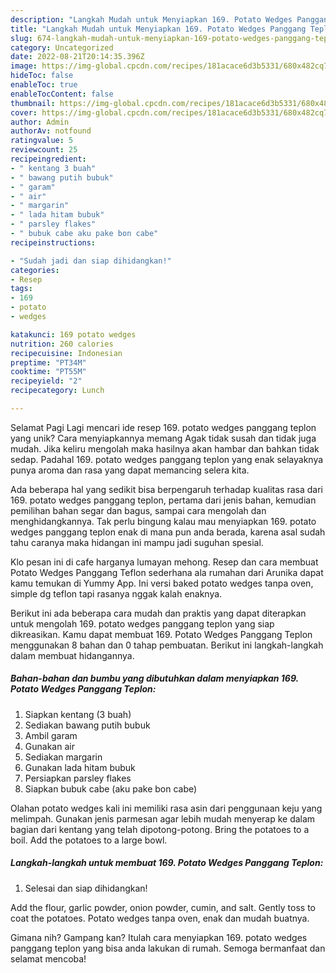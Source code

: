 ```yaml
---
description: "Langkah Mudah untuk Menyiapkan 169. Potato Wedges Panggang Teplon yang Lezat"
title: "Langkah Mudah untuk Menyiapkan 169. Potato Wedges Panggang Teplon yang Lezat"
slug: 674-langkah-mudah-untuk-menyiapkan-169-potato-wedges-panggang-teplon-yang-lezat
category: Uncategorized
date: 2022-08-21T20:14:35.396Z
image: https://img-global.cpcdn.com/recipes/181acace6d3b5331/680x482cq70/169-potato-wedges-panggang-teplon-foto-resep-utama.jpg
hideToc: false
enableToc: true
enableTocContent: false
thumbnail: https://img-global.cpcdn.com/recipes/181acace6d3b5331/680x482cq70/169-potato-wedges-panggang-teplon-foto-resep-utama.jpg
cover: https://img-global.cpcdn.com/recipes/181acace6d3b5331/680x482cq70/169-potato-wedges-panggang-teplon-foto-resep-utama.jpg
author: Admin
authorAv: notfound
ratingvalue: 5
reviewcount: 25
recipeingredient:
- " kentang 3 buah"
- " bawang putih bubuk"
- " garam"
- " air"
- " margarin"
- " lada hitam bubuk"
- " parsley flakes"
- " bubuk cabe aku pake bon cabe"
recipeinstructions:

- "Sudah jadi dan siap dihidangkan!"
categories:
- Resep
tags:
- 169
- potato
- wedges

katakunci: 169 potato wedges 
nutrition: 260 calories
recipecuisine: Indonesian
preptime: "PT34M"
cooktime: "PT55M"
recipeyield: "2"
recipecategory: Lunch

---
```



Selamat Pagi Lagi mencari ide resep 169. potato wedges panggang teplon yang unik? Cara menyiapkannya memang Agak tidak susah dan tidak juga mudah. Jika keliru mengolah maka hasilnya akan hambar dan bahkan tidak sedap. Padahal 169. potato wedges panggang teplon yang enak selayaknya punya aroma dan rasa yang dapat memancing selera kita.


Ada beberapa hal yang sedikit bisa berpengaruh terhadap kualitas rasa dari 169. potato wedges panggang teplon, pertama dari jenis bahan, kemudian pemilihan bahan segar dan bagus, sampai cara mengolah dan menghidangkannya. Tak perlu bingung kalau mau menyiapkan 169. potato wedges panggang teplon enak di mana pun anda berada, karena asal sudah tahu caranya maka hidangan ini mampu jadi suguhan spesial.

Klo pesan ini di cafe harganya lumayan mehong. Resep dan cara membuat Potato Wedges Panggang Teflon sederhana ala rumahan dari Arunika dapat kamu temukan di Yummy App. Ini versi baked potato wedges tanpa oven, simple dg teflon tapi rasanya nggak kalah enaknya.


Berikut ini ada beberapa cara mudah dan praktis yang dapat diterapkan untuk mengolah 169. potato wedges panggang teplon yang siap dikreasikan. Kamu dapat membuat 169. Potato Wedges Panggang Teplon menggunakan 8 bahan dan 0 tahap pembuatan. Berikut ini langkah-langkah dalam membuat hidangannya.

<!--inarticleads1-->

##### Bahan-bahan dan bumbu yang dibutuhkan dalam menyiapkan 169. Potato Wedges Panggang Teplon:

1. Siapkan  kentang (3 buah)
1. Sediakan  bawang putih bubuk
1. Ambil  garam
1. Gunakan  air
1. Sediakan  margarin
1. Gunakan  lada hitam bubuk
1. Persiapkan  parsley flakes
1. Siapkan  bubuk cabe (aku pake bon cabe)


Olahan potato wedges kali ini memiliki rasa asin dari penggunaan keju yang melimpah. Gunakan jenis parmesan agar lebih mudah menyerap ke dalam bagian dari kentang yang telah dipotong-potong. Bring the potatoes to a boil. Add the potatoes to a large bowl. 

<!--inarticleads2-->

##### Langkah-langkah untuk membuat 169. Potato Wedges Panggang Teplon:


1. Selesai dan siap dihidangkan!

Add the flour, garlic powder, onion powder, cumin, and salt. Gently toss to coat the potatoes. Potato wedges tanpa oven, enak dan mudah buatnya. 

Gimana nih? Gampang kan? Itulah cara menyiapkan 169. potato wedges panggang teplon yang bisa anda lakukan di rumah. Semoga bermanfaat dan selamat mencoba!
